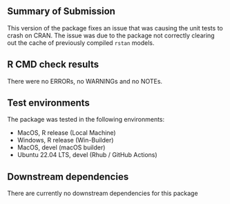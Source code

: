 ## Summary of Submission

This version of the package fixes an issue that was causing the unit tests to crash on CRAN. The issue was due to the package not correctly clearing out the cache of previously compiled `rstan` models.


## R CMD check results

There were no ERRORs, no WARNINGs and no NOTEs.


## Test environments

The package was tested in the following environments:

- MacOS, R release (Local Machine)
- Windows, R release (Win-Builder)
- MacOS, devel (macOS builder)
- Ubuntu 22.04 LTS, devel (Rhub / GitHub Actions)


## Downstream dependencies

There are currently no downstream dependencies for this package
